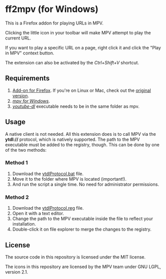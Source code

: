 ff2mpv (for Windows)
======

This is a Firefox addon for playing URLs in MPV.

Clicking the little icon in your toolbar will make MPV attempt to play the current URL.

If you want to play a specific URL on a page, right click it and click the "Play in MPV"
context button.

The extension can also be activated by the *Ctrl+Shift+V* shortcut.

## Requirements

1. [Add-on for Firefox](https://addons.mozilla.org/pt-BR/firefox/addon/ff2mpv-for-windows). If you're on Linux or Mac, check out the [original version](https://github.com/woodruffw/ff2mpv).
2. *[mpv for Windows](https://mpv.srsfckn.biz)*.
3. *[youtube-dl](http://ytdl-org.github.io/youtube-dl)* executable needs to be in the same folder as mpv.

## Usage
A native client is not needed. All this extension does is to call MPV via the **ytdl://** protocol, which is natively supported. The path to the MPV executable must be added to the registry, though. This can be done by one of the two methods:

### Method 1
1. Download the [ytdlProtocol.bat](https://github.com/eastmarch/ff2mpv/archive/master.zip) file.
2. Move it to the folder where MPV is located (important!).
3. And run the script a single time. No need for administrator permissions.

### Method 2
1. Download the [ytdlProtocol.reg](https://github.com/eastmarch/ff2mpv/archive/master.zip) file.
2. Open it with a text editor.
3. Change the path to the MPV executable inside the file to reflect your installation.
3. Double-click it on file explorer to merge the changes to the registry.

## License

The source code in this repository is licensed under the MIT license.

The icons in this repository are licensed by the MPV team under GNU LGPL, version 2.1.
